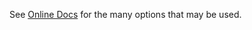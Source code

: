 See [Online Docs](https://amourspirit.github.io/build-include/pages/Docs/index.html) for the many options that may be used.  